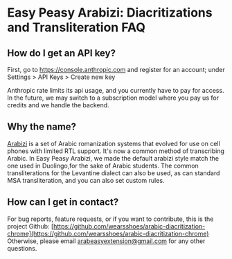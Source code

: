 # Easy Peasy Arabizi: Diacritizations and Transliteration FAQ

## How do I get an API key?

First, go to https://console.anthropic.com and register for an account; under Settings > API Keys > Create new key

Anthropic rate limits its api usage, and you currently have to pay for access. In the future, we may switch to a subscription model where you pay us for credits and we handle the backend.

## Why the name?

[Arabizi](https://en.wikipedia.org/wiki/Arabizi)
 is a set of Arabic romanization systems that evolved for use on cell phones with limited RTL support. It's now a common method of transcribing Arabic. In Easy Peasy Arabizi, we made the default arabizi style match the one used in Duolingo,for the sake of Arabic students. The common transliterations for the Levantine dialect can also be used, as can standard MSA transliteration, and you can also set custom rules.

## How can I get in contact?

For bug reports, feature requests, or if you want to contribute, this is the project Github:
[https://github.com/wearsshoes/arabic-diacritization-chrome](https://github.com/wearsshoes/arabic-diacritization-chrome)
Otherwise, please email arabeasyextension@gmail.com for any other questions.